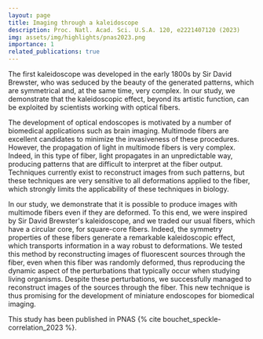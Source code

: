 ```yaml
---
layout: page
title: Imaging through a kaleidoscope
description: Proc. Natl. Acad. Sci. U.S.A. 120, e2221407120 (2023)
img: assets/img/highlights/pnas2023.png
importance: 1
related_publications: true
---
```


The first kaleidoscope was developed in the early 1800s by Sir David Brewster, who was seduced by the beauty of the generated patterns, which are symmetrical and, at the same time, very complex. In our study, we demonstrate that the kaleidoscopic effect, beyond its artistic function, can be exploited by scientists working with optical fibers.

The development of optical endoscopes is motivated by a number of biomedical applications such as brain imaging. Multimode fibers are excellent candidates to minimize the invasiveness of these procedures. However, the propagation of light in multimode fibers is very complex. Indeed, in this type of fiber, light propagates in an unpredictable way, producing patterns that are difficult to interpret at the fiber output. Techniques currently exist to reconstruct images from such patterns, but these techniques are very sensitive to all deformations applied to the fiber, which strongly limits the applicability of these techniques in biology.

In our study, we demonstrate that it is possible to produce images with multimode fibers even if they are deformed. To this end, we were inspired by Sir David Brewster's kaleidoscope, and we traded our usual fibers, which have a circular core, for square-core fibers. Indeed, the symmetry properties of these fibers generate a remarkable kaleidoscopic effect, which transports information in a way robust to deformations. We tested this method by reconstructing images of fluorescent sources through the fiber, even when this fiber was randomly deformed, thus reproducing the dynamic aspect of the perturbations that typically occur when studying living organisms. Despite these perturbations, we successfully managed to reconstruct images of the sources through the fiber. This new technique is thus promising for the development of miniature endoscopes for biomedical imaging.

This study has been published in PNAS {% cite bouchet_speckle-correlation_2023 %}.
